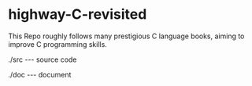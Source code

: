 # highway-C-revisited

This Repo roughly follows many prestigious C language books, aiming to improve C programming skills.

./src --- source code

./doc --- document
